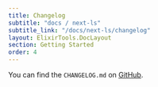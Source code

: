 ```yaml
---
title: Changelog
subtitle: "docs / next-ls"
subtitle_link: "/docs/next-ls/changelog"
layout: ElixirTools.DocLayout
section: Getting Started
order: 4
---
```


You can find the `CHANGELOG.md` on [GitHub](https://github.com/elixir-tools/next-ls/blob/main/CHANGELOG.md).
